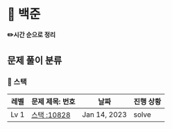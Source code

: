 <h1>📁 백준</h1>

<b>✏️시간 순으로 정리</b>

## 문제 풀이 분류
### 🔗 스택

| 레벨  | 문제 제목: 번호 | 날짜  | 진행 상황 |
|-----|-------|-----|-------|
| Lv 1 | [스택 :10828](https://github.com/kimjiae970/Algorithm-/blob/main/src/backjoon/StackBasic.java)      | Jan 14, 2023   | solve     |

